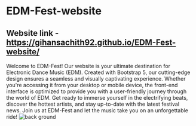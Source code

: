 # EDM-Fest-website
## Website link - https://gihansachith92.github.io/EDM-Fest-website/
Welcome to EDM-Fest! Our website is your ultimate destination for Electronic Dance Music (EDM). Created with Bootstrap 5, our cutting-edge design ensures a seamless and visually captivating experience. Whether you're accessing it from your desktop or mobile device, the front-end interface is optimized to provide you with a user-friendly journey through the world of EDM. Get ready to immerse yourself in the electrifying beats, discover the hottest artists, and stay up-to-date with the latest festival news. Join us at EDM-Fest and let the music take you on an unforgettable ride!
![back ground](https://github.com/Gihansachith92/EDM-Fest-website/assets/110083916/66be3b8a-68b2-4f78-ab33-8ea02fe4b90c)
